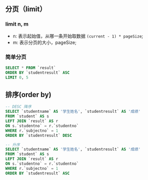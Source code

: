 ## 分页（limit）
### limit n, m
* n: 表示起始值，从哪一条开始取数据 `(current - 1) * pageSize`;
* m: 表示分页的大小，pageSize;

### 简单分页
```sql
SELECT * FROM `result`
ORDER BY `studentresult` ASC
LIMIT 0, 5

```


## 排序(order by)
```sql
-- DESC 降序
SELECT `studentname` AS '学生姓名', `studentresult` AS '成绩'
FROM `student` AS s
LEFT JOIN `result` AS r
ON s.`studentno` = r.`studentno` 
WHERE r.`subjectno` = 1
ORDER BY `studentresult` DESC

-- 升序
SELECT `studentname` AS '学生姓名', `studentresult` AS '成绩'
FROM `student` AS s
LEFT JOIN `result` AS r
ON s.`studentno` = r.`studentno` 
WHERE r.`subjectno` = 1
ORDER BY `studentresult` ASC
```
